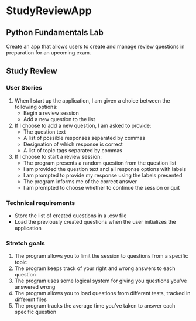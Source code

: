 # StudyReviewApp

## Python Fundamentals Lab
Create an app that allows users to create and manage review questions in preparation for an upcoming exam.

## Study Review

### User Stories
1. When I start up the application, I am given a choice between the following options:
	+ Begin a review session
	+ Add a new question to the list
2. If I choose to add a new question, I am asked to provide:
	+ The question text
	+ A list of possible responses separated by commas
	+ Designation of which response is correct
	+ A list of topic tags separated by commas
3. If I choose to start a review session:
	+ The program presents a random question from the question list
	+ I am provided the question text and all response options with labels 
	+ I am prompted to provide my response using the labels presented
	+ The program informs me of the correct answer
	+ I am prompted to choose whether to continue the session or quit

### Technical requirements
+ Store the list of created questions in a .csv file
+ Load the previously created questions when the user initializes the application

### Stretch goals
1. The program allows you to limit the session to questions from a specific topic
2. The program keeps track of your right and wrong answers to each question
3. The program uses some logical system for giving you questions you've answered wrong
4. The program allows you to load questions from different tests, tracked in different files
5. The program tracks the average time you've taken to answer each specific question
